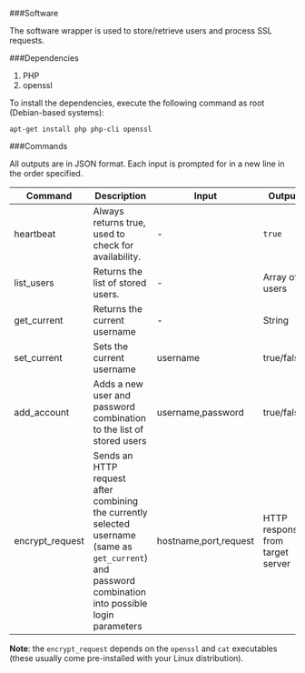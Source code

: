 ###Software

The software wrapper is used to store/retrieve users and process SSL requests.

###Dependencies

1. PHP
2. openssl

To install the dependencies, execute the following command as root (Debian-based systems):

```
apt-get install php php-cli openssl
```

###Commands

All outputs are in JSON format.
Each input is prompted for in a new line in the order specified.

|Command|Description|Input|Output|
|----------------|-------------------------------|-----|-----------------------------|
|heartbeat|Always returns true, used to check for availability.            |-|`true`|
|list_users|Returns the list of stored users.|-            |Array of users|
|get_current|Returns the current username|-| String|
|set_current|Sets the current username|username| true/false|
|add_account|Adds a new user and password combination to the list of stored users|username,password| true/false|
|encrypt_request|Sends an HTTP request after combining the currently selected username (same as `get_current`) and password combination into possible login parameters|hostname,port,request| HTTP response from target server|

**Note**: the `encrypt_request` depends on the `openssl` and `cat` executables (these usually come pre-installed with your Linux distribution).